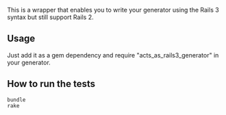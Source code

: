 This is a wrapper that enables you to write your generator using the Rails 3 syntax but still support Rails 2.

Usage
----

Just add it as a gem dependency and require "acts_as_rails3_generator" in your generator.

How to run the tests
----

    bundle
    rake

